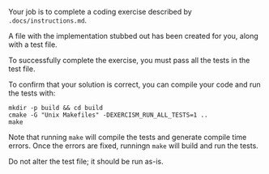 Your job is to complete a coding exercise described by `.docs/instructions.md`.

A file with the implementation stubbed out has been created for you, along with a test file.

To successfully complete the exercise, you must pass all the tests in the test file.

To confirm that your solution is correct, you can compile your code and run the tests with:

```
mkdir -p build && cd build
cmake -G "Unix Makefiles" -DEXERCISM_RUN_ALL_TESTS=1 ..
make
```

Note that running `make` will compile the tests and generate compile time errors. Once the errors are fixed, runningn `make` will build and run the tests.

Do not alter the test file; it should be run as-is.

